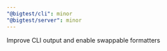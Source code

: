 ```yaml
---
"@bigtest/cli": minor
"@bigtest/server": minor
---
```


Improve CLI output and enable swappable formatters
